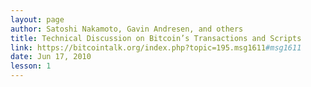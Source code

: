 ```yaml
---
layout: page
author: Satoshi Nakamoto, Gavin Andresen, and others
title: Technical Discussion on Bitcoin’s Transactions and Scripts
link: https://bitcointalk.org/index.php?topic=195.msg1611#msg1611
date: Jun 17, 2010
lesson: 1
---
```

